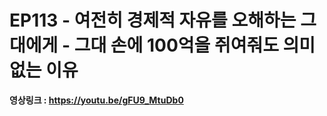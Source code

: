 # EP113 - 여전히 경제적 자유를 오해하는 그대에게 - 그대 손에 100억을 쥐여줘도 의미 없는 이유

**영상링크 : https://youtu.be/gFU9_MtuDb0**